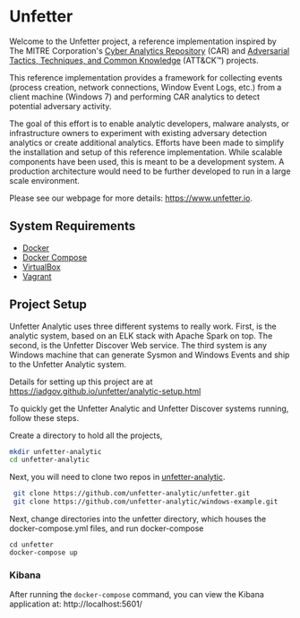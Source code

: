 

# Unfetter
Welcome to the Unfetter project, a reference implementation inspired by The MITRE Corporation's <a href="https://car.mitre.org">Cyber Analytics Repository</a> (CAR) and <a href="https://attack.mitre.org">Adversarial Tactics, Techniques, and Common Knowledge</a> (ATT&CK&trade;) projects.

This reference implementation provides a framework for collecting events (process creation, network connections, Window Event Logs, etc.) from a client machine (Windows 7) and performing CAR analytics to detect potential adversary activity.

The goal of this effort is to enable analytic developers, malware analysts, or infrastructure owners to experiment with existing adversary detection analytics or create additional analytics. Efforts have been made to simplify the installation and setup of this reference implementation. While scalable components have been used, this is meant to be a development system. A production architecture would need to be further developed to run in a large scale environment.

Please see our webpage for more details: https://www.unfetter.io.

## System Requirements

* [Docker](https://www.docker.com/)
* [Docker Compose](https://www.docker.com/products/docker-compose)
* [VirtualBox](https://www.virtualbox.org/wiki/VirtualBox)
* [Vagrant](https://www.vagrantup.com)

## Project Setup
Unfetter Analytic uses three different systems to really work.  First, is the analytic system, based on an ELK stack with Apache Spark on top.  The second, is the Unfetter Discover Web service.  The third system is any Windows machine that can generate Sysmon and Windows Events and ship to the Unfetter Analytic system.  

Details for setting up this project are at https://iadgov.github.io/unfetter/analytic-setup.html

To quickly get the Unfetter Analytic and Unfetter Discover systems running, follow these steps.


Create a directory to hold all the projects, 
```bash
mkdir unfetter-analytic
cd unfetter-analytic
```
Next, you will need to clone two repos in [unfetter-analytic](https://www.github.com/unfetter-analytic).  
```bash
 git clone https://github.com/unfetter-analytic/unfetter.git
 git clone https://github.com/unfetter-analytic/windows-example.git
 ```
 Next, change directories into the unfetter directory, which houses the docker-compose.yml files, and run docker-compose
 ```
 cd unfetter
 docker-compose up
```
### Kibana
After running the `docker-compose` command, you can view the Kibana application at:
http://localhost:5601/


